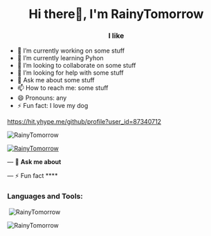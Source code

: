 ### <h1 align="center">Hi there👋, I'm RainyTomorrow</h1>
<h3 align="center">I like </h3>

- 🔭 I’m currently working on some stuff
- 🌱 I’m currently learning Pyhon
- 👯 I’m looking to collaborate on some stuff
- 🤔 I’m looking for help with some stuff
- 💬 Ask me about some stuff
- 📫 How to reach me: some stuff
- 😄 Pronouns: any
- ⚡ Fun fact: I love my dog


https://hit.yhype.me/github/profile?user_id=87340712


<p align="left"> <img src="https://komarev.com/ghpvc/?username=RainyTomorrow&label=Profile%20views&color=899FBD&style=flat" alt="RainyTomorrow" /> </p>
<p align="left"> <a href="https://twitter.com/RainyTomorrow" target="blank"><img src="https://img.shields.io/twitter/follow/__?logo=twitter&style=for-the-badge" alt="RainyTomorrow"/></a></p>

— 💬 **Ask me about**

— ⚡ Fun fact ****

<h3 align="left">Languages and Tools:</h3>


<p>&nbsp;<img align="center" src="https://github-readme-stats.vercel.app/api?username=RainyTomorrow&show_icons=true&locale=en" alt="RainyTomorrow" /></p>

<p><img align="left" src="https://github-readme-stats.vercel.app/api/top-langs?username=RainyTomorrow&show_icons=true&locale=en&layout=compact" alt="RainyTomorrow" /></p>


